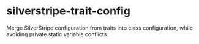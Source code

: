 # silverstripe-trait-config
Merge SilverStripe configuration from traits into class configuration, while avoiding private static variable conflicts.
